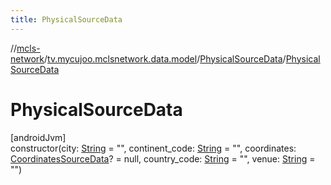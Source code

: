 ```yaml
---
title: PhysicalSourceData
---
```

//[mcls-network](../../../index.html)/[tv.mycujoo.mclsnetwork.data.model](../index.html)/[PhysicalSourceData](index.html)/[PhysicalSourceData](-physical-source-data.html)



# PhysicalSourceData



[androidJvm]\
constructor(city: [String](https://kotlinlang.org/api/latest/jvm/stdlib/kotlin/-string/index.html) = &quot;&quot;, continent_code: [String](https://kotlinlang.org/api/latest/jvm/stdlib/kotlin/-string/index.html) = &quot;&quot;, coordinates: [CoordinatesSourceData](../-coordinates-source-data/index.html)? = null, country_code: [String](https://kotlinlang.org/api/latest/jvm/stdlib/kotlin/-string/index.html) = &quot;&quot;, venue: [String](https://kotlinlang.org/api/latest/jvm/stdlib/kotlin/-string/index.html) = &quot;&quot;)




